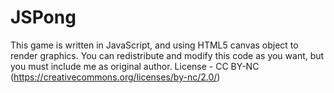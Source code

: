 # JSPong
This game is written in JavaScript, and using HTML5 canvas object to render graphics. You can redistribute and modify this code as you want, but you must include me as original author. 
License - CC BY-NC (https://creativecommons.org/licenses/by-nc/2.0/)
